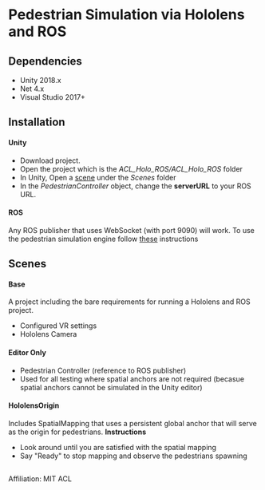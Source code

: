 # Pedestrian Simulation via Hololens and ROS

## Dependencies
* Unity 2018.x
* Net 4.x
* Visual Studio 2017+

## Installation

#### Unity
* Download project.
* Open the project which is the *ACL_Holo_ROS/ACL_Holo_ROS* folder
* In Unity, Open a [scene](#Scenes) under the *Scenes* folder
* In the *PedestrianController* object, change the **serverURL** to your ROS URL.
#### ROS
Any ROS publisher that uses WebSocket (with port 9090) will work. To use the pedestrian simulation engine follow [these](https://github.com/blutjens/pedestrian_simulation) instructions


## Scenes
#### Base 
A project including the bare requirements for running a Hololens and ROS project.
* Configured VR settings
* Hololens Camera
#### Editor Only
* Pedestrian Controller (reference to ROS publisher)
* Used for all testing where spatial anchors are not required (becasue spatial anchors cannot be simulated in the Unity editor)
####  HololensOrigin
Includes SpatialMapping that uses a persistent global anchor that will serve as the origin for pedestrians.
**Instructions**
- Look around until you are satisfied with the spatial mapping
- Say "Ready" to stop mapping and observe the pedestrians spawning

##
Affiliation: MIT ACL
